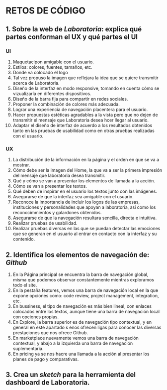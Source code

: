 # RETOS DE CÓDIGO

## 1. Sobre la web de *Laboratoria*: explica qué partes conforman el UX y qué partes el UI

### UI

1. Maquetacipon amigable con el usuario.
2. Estilos: colores, fuentes, tamaños, etc.
3. Donde va colocado el logo
4. Tal vez propuso la imagen que reflejara la idea que se quiere transmitir acerca de Laboratoria.
5. Diseño de la interfaz en modo responsive, tomando en cuenta cómo se vizualizaría en diferentes dispositivos.
6. Diseño de la barra fija para compartir en redes sociales.
7. Proponer la combinación de colores más adecuada.
8. Lograr una experiencia de navegación placentera para el usuario.
9. Hacer propuestas estéticas agradables a la vista pero que no dejen de transmitir el mensaje que Laboratoria desea hcer llegar al usuario.
10. Adaptar el diseño de interfaz de acuerdo a los resultados obtenidos tanto en las pruebas de usabilidad como en otras pruebas realizadas con el usuario. 

### UX

1. La distribución de la información en la página y el orden en que se va a mostrar.
2. Cómo debe ser la imagen del Home, la que va a ser la primera impresión del mensaje que laboratoria desea transmitir.
3. Qué y cómo se van a presentar los elementos de llamada a la acción.
4. Cómo se van a presentar los textos.
5. Qué deben de inspirar en el usuario los textos junto con las imágenes. 
6. Asegurarse de que la interfaz sea amigable con el usuario.
7. Reconoce la importancia de incluir los logos de las empresas, instituciones y personalidades que apoyan a laboratoria, así como los reconocimmientos y galardones obtenidos.
8. Asegurarse de que la navegación resultara sencilla, directa e intuitiva.
9. Realizar pruebas de usabilidad.
10. Realizar pruebas diversas en las que se puedan detectar las emociones que se generan en el usuario al entrar en contacto con la interfaz y su contenido.


## 2. Identifica los elementos de navegación de: *Github*

1. En la Página principal se encuentra la barra de navegación global, misma que podemos observar constantemente mientras exploramos todo el site. 
2. En la pestaña features, vemos una barra de navegación local en la que expone opciones como: code review, project management, integration, etc.
3. En bussiness, el tipo de navegación es más bien lineal, con enlaces colocados entre los textos, aunque tiene una barra de navegación local con opciones propias.
4. En Explore, la barra superior es de navegación tipo contextual, y en general en este apartado s enos ofrecen ligas para conocer las diversas prestaciones que nos ofrece Github.
5. En marketplace nuevamente vemos una barra de navegación contextual, y abajo a la izquierda una barra de navegación suplementaria.
6. En pricing ya se nos hacre una llamada a la acción al presentar los planes de pago y comparativas.



## 3. Crea un *sketch* para la herramienta del dashboard de Laboratoria.
